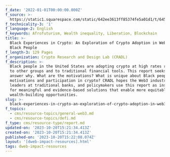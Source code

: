 ```yaml
---
f_date: '2022-01-01T00:00:00.000Z'
f_source: >-
  https://static1.squarespace.com/static/642ee3613ff85374fe5a01d1/t/645e68407e78a73d47804237/1683908679666/CRADL+Report+-+Black+Experiences+in+Crypto.pdf
f_technicality-3: '1'
f_language-2: English
f_keywords: Afrofuturism, Wealth inequality, Liberation, Blockchain
title: >-
  Black Experiences in Crypto: An Exploration of Crypto Adoption in Web3 by
  Black People
f_length-3: 129 Pages
f_organization: Crypto Research and Design Lab (CRADL)
f_description: >-
  Black people in the United States are adopting crypto at high rates relative
  to other groups and to traditional financial tools. This report seeks to
  answer why. What are the motivations? What is unique about Black people's
  motivations and participation in crypto? CRADL hopes the Web3 industry,
  leaders at traditional banks, and policymakers use this report as inspiration
  for meaningful and evidence-based solutions that enable more equitable
  wealth-building opportunities.
slug: >-
  black-experiences-in-crypto-an-exploration-of-crypto-adoption-in-web3-by-black-people
f_topics:
  - cms/resource-topics/general-web3.md
  - cms/resource-topics/defi.md
f_type: cms/resource-type/report.md
updated-on: '2023-10-20T15:21:34.413Z'
created-on: '2023-10-20T15:21:34.413Z'
published-on: '2023-10-20T15:22:08.074Z'
layout: '[dweb-impact-resources].html'
tags: dweb-impact-resources
---
```



